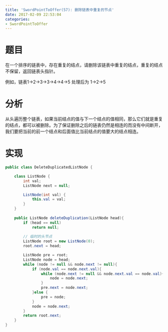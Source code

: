 ```yaml
---
title: 'SwordPointToOffer(57): 删除链表中重复的节点'
date: 2017-02-09 22:53:04
categories:
- SwordPointToOffer
---
```


# 题目
在一个排序的链表中，存在重复的结点，请删除该链表中重复的结点，重复的结点不保留，返回链表头指针。

例如，链表1->2->3->3->4->4->5 处理后为 1->2->5

# 分析
从头遍历整个链表，如果当前结点的值与下一个结点的值相同，那么它们就是重复的结点，都可以被删除。为了保证删除之后的链表仍然是相连的而没有中间断开，我们要把当前的前一个结点和后面值比当前结点的值要大的结点相连。

# 实现
```java
public class DeleteDuplicatedListNode {

    class ListNode {
        int val;
        ListNode next = null;

        ListNode(int val) {
            this.val = val;
        }
    }
    
    public ListNode deleteDuplication(ListNode head){
        if (head == null)
            return null;
        
        // 临时的头节点
        ListNode root = new ListNode(0);
        root.next = head;

        ListNode pre = root;
        ListNode node = head;
        while (node != null && node.next != null){
            if (node.val == node.next.val){
                while (node.next != null && node.next.val == node.val){
                    node = node.next;
                }
                pre.next = node.next;
            }else {
                pre = node;
            }
            node = node.next;
        }
        return root.next;
    }
}
```